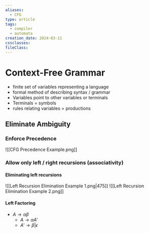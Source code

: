 ```yaml
---
aliases:
  - CFG
type: article
tags:
  - compiler
  - automata
creation_date: 2024-03-11
cssclasses: 
fileClass:
---
```

# Context-Free Grammar
- finite set of variables representing a language
- formal method of describing syntax / grammar
- Variables point to other variables or terminals
- Terminals = symbols
- rules relating variables = productions

## Eliminate Ambiguity
### Enforce Precedence
![[CFG Precedence Example.png]]
### Allow only left / right recursions (associativity)
#### Eliminating left recursions
![[Left Recursion Elimination Example 1.png|475]]
![[Left Recursion Elimination Example 2.png]]
#### Left Factoring
- $A \rightarrow \alpha\beta$
	- $A \rightarrow \alpha A'$
	- $A' \rightarrow \beta | \epsilon$